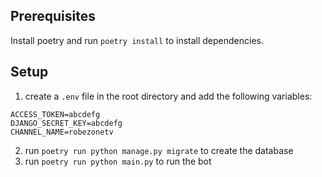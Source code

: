 ## Prerequisites

Install poetry and run `poetry install` to install dependencies.

## Setup
1. create a `.env` file in the root directory and add the following variables:

```
ACCESS_TOKEN=abcdefg
DJANGO_SECRET_KEY=abcdefg
CHANNEL_NAME=robezonetv
```

2. run `poetry run python manage.py migrate` to create the database
3. run `poetry run python main.py` to run the bot